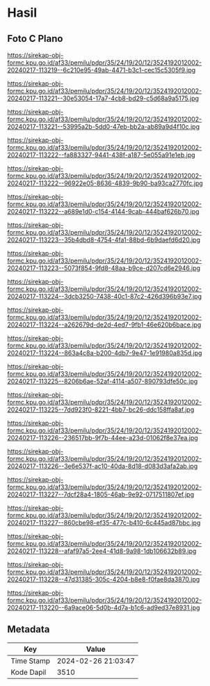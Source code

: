 # Hasil

## Foto C Plano

https://sirekap-obj-formc.kpu.go.id/af33/pemilu/pdpr/35/24/19/20/12/3524192012002-20240217-113219--6c210e95-49ab-4471-b3c1-cec15c5305f9.jpg

https://sirekap-obj-formc.kpu.go.id/af33/pemilu/pdpr/35/24/19/20/12/3524192012002-20240217-113221--30e53054-17a7-4cb8-bd29-c5d68a9a5175.jpg

https://sirekap-obj-formc.kpu.go.id/af33/pemilu/pdpr/35/24/19/20/12/3524192012002-20240217-113221--53995a2b-5dd0-47eb-bb2a-ab89a9d4f10c.jpg

https://sirekap-obj-formc.kpu.go.id/af33/pemilu/pdpr/35/24/19/20/12/3524192012002-20240217-113222--fa883327-9441-438f-a187-5e055a91e1eb.jpg

https://sirekap-obj-formc.kpu.go.id/af33/pemilu/pdpr/35/24/19/20/12/3524192012002-20240217-113222--96922e05-8636-4839-9b90-ba93ca2770fc.jpg

https://sirekap-obj-formc.kpu.go.id/af33/pemilu/pdpr/35/24/19/20/12/3524192012002-20240217-113222--a689e1d0-c154-4144-9cab-444baf626b70.jpg

https://sirekap-obj-formc.kpu.go.id/af33/pemilu/pdpr/35/24/19/20/12/3524192012002-20240217-113223--35b4dbd8-4754-4fa1-88bd-6b9daefd6d20.jpg

https://sirekap-obj-formc.kpu.go.id/af33/pemilu/pdpr/35/24/19/20/12/3524192012002-20240217-113223--5073f854-9fd8-48aa-b9ce-d207cd6e2946.jpg

https://sirekap-obj-formc.kpu.go.id/af33/pemilu/pdpr/35/24/19/20/12/3524192012002-20240217-113224--3dcb3250-7438-40c1-87c2-426d396b93e7.jpg

https://sirekap-obj-formc.kpu.go.id/af33/pemilu/pdpr/35/24/19/20/12/3524192012002-20240217-113224--a262679d-de2d-4ed7-9fb1-46e620b6bace.jpg

https://sirekap-obj-formc.kpu.go.id/af33/pemilu/pdpr/35/24/19/20/12/3524192012002-20240217-113224--863a4c8a-b200-4db7-9e47-1e91980a835d.jpg

https://sirekap-obj-formc.kpu.go.id/af33/pemilu/pdpr/35/24/19/20/12/3524192012002-20240217-113225--8206b6ae-52af-4114-a507-890793dfe50c.jpg

https://sirekap-obj-formc.kpu.go.id/af33/pemilu/pdpr/35/24/19/20/12/3524192012002-20240217-113225--7dd923f0-8221-4bb7-bc26-ddc158ffa8af.jpg

https://sirekap-obj-formc.kpu.go.id/af33/pemilu/pdpr/35/24/19/20/12/3524192012002-20240217-113226--236517bb-9f7b-44ee-a23d-01062f8e37ea.jpg

https://sirekap-obj-formc.kpu.go.id/af33/pemilu/pdpr/35/24/19/20/12/3524192012002-20240217-113226--3e6e537f-ac10-40da-8d18-d083d3afa2ab.jpg

https://sirekap-obj-formc.kpu.go.id/af33/pemilu/pdpr/35/24/19/20/12/3524192012002-20240217-113227--7dcf28a4-1805-46ab-9e92-0717511807ef.jpg

https://sirekap-obj-formc.kpu.go.id/af33/pemilu/pdpr/35/24/19/20/12/3524192012002-20240217-113227--860cbe98-ef35-477c-b410-6c445ad87bbc.jpg

https://sirekap-obj-formc.kpu.go.id/af33/pemilu/pdpr/35/24/19/20/12/3524192012002-20240217-113228--afaf97a5-2ee4-41d8-9a98-1db106632b89.jpg

https://sirekap-obj-formc.kpu.go.id/af33/pemilu/pdpr/35/24/19/20/12/3524192012002-20240217-113228--47d31385-305c-4204-b8e8-f0fae8da3870.jpg

https://sirekap-obj-formc.kpu.go.id/af33/pemilu/pdpr/35/24/19/20/12/3524192012002-20240217-113220--6a9ace06-5d0b-4d7a-b1c6-ad9ed37e8931.jpg


## Metadata

| Key        | Value               |
| ---------- | ------------------- |
| Time Stamp | 2024-02-26 21:03:47 |
| Kode Dapil | 3510                |



